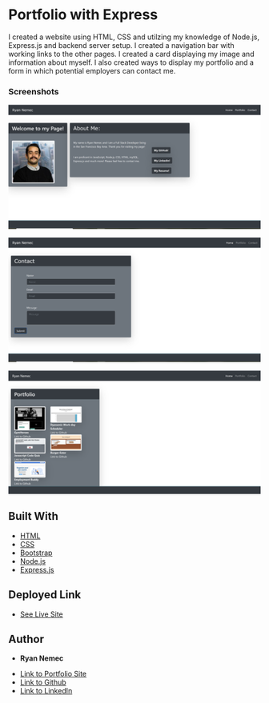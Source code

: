 # Portfolio with Express

I created a website using HTML, CSS and utilzing my knowledge of Node.js, Express.js and backend server setup. I created a navigation bar with working links to the other pages. I created a card displaying my image and information about myself. I also created ways to display my portfolio and a form in which potential employers can contact me. 

### Screenshots

![About_Me](public\img\newIndex.PNG)

![Contact](public\img\newContact.PNG)

![Portfolio](public\img\newportfollio.PNG)

## Built With

* [HTML](https://developer.mozilla.org/en-US/docs/Web/HTML)
* [CSS](https://developer.mozilla.org/en-US/docs/Web/CSS)
* [Bootstrap](https://getbootstrap.com/)
* [Node.js](https://nodejs.org/en/)
* [Express.js](http://expressjs.com/)

## Deployed Link

* [See Live Site](https://gentle-shelf-67923.herokuapp.com/)


## Author

* **Ryan Nemec** 

- [Link to Portfolio Site](https://perfectoment.github.io/Ryan-Portfolio/index.html)
- [Link to Github](https://github.com/perfectoment)
- [Link to LinkedIn](https://www.linkedin.com/in/ryan-nemec-5a6b3a66/)
